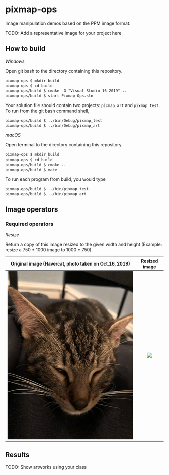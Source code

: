# pixmap-ops

Image manipulation demos based on the PPM image format.

TODO: Add a representative image for your project here

## How to build

*Windows*

Open git bash to the directory containing this repository.

```
pixmap-ops $ mkdir build
pixmap-ops $ cd build
pixmap-ops/build $ cmake -G "Visual Studio 16 2019" ..
pixmap-ops/build $ start Pixmap-Ops.sln
```

Your solution file should contain two projects: `pixmap_art` and `pixmap_test`.
To run from the git bash command shell, 

```
pixmap-ops/build $ ../bin/Debug/pixmap_test
pixmap-ops/build $ ../bin/Debug/pixmap_art
```

*macOS*

Open terminal to the directory containing this repository.

```
pixmap-ops $ mkdir build
pixmap-ops $ cd build
pixmap-ops/build $ cmake ..
pixmap-ops/build $ make
```

To run each program from build, you would type

```
pixmap-ops/build $ ../bin/pixmap_test
pixmap-ops/build $ ../bin/pixmap_art
```

## Image operators

### Required operators

*Resize*

Return a copy of this image resized to the given width and height (Example: resize a 750 \* 1000 image to 1000 \* 750). 

Original image (Havercat, photo taken on Oct.16, 2019)            |  Resized image
:-------------------------:|:-------------------------:
![](images/cat.png)  |  ![](/results/fatcat.ppm)



## Results

TODO: Show artworks using your class

